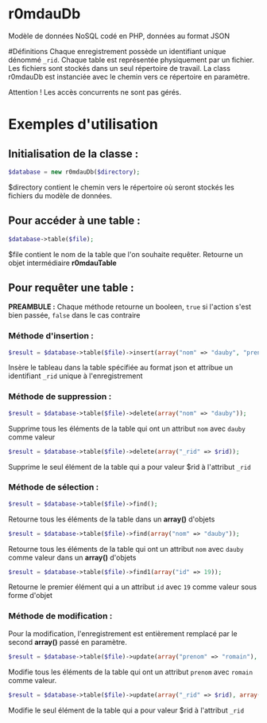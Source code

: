 r0mdauDb
========

Modèle de données NoSQL codé en PHP, données au format JSON

#Définitions
Chaque enregistrement possède un identifiant unique dénommé `_rid`.
Chaque table est représentée physiquement par un fichier.
Les fichiers sont stockés dans un seul répertoire de travail. La class r0mdauDb est instanciée avec le chemin vers ce répertoire en paramètre.

Attention ! Les accès concurrents ne sont pas gérés.


# Exemples d'utilisation

## Initialisation de la classe :
```php
$database = new r0mdauDb($directory);
```
$directory contient le chemin vers le répertoire où seront stockés les fichiers du modèle de données.

## Pour accéder à une table :
```php
$database->table($file);
```
$file contient le nom de la table que l'on souhaite requêter.
Retourne un objet intermédiaire **r0mdauTable**

## Pour requêter une table :

**PREAMBULE :**
Chaque méthode retourne un booleen, `true` si l'action s'est bien passée, `false` dans le cas contraire

### Méthode d'insertion :
```php
$result = $database->table($file)->insert(array("nom" => "dauby", "prenom" => "romain"));
```
Insère le tableau dans la table spécifiée au format json et attribue un identifiant `_rid` unique à l'enregistrement

### Méthode de suppression :
```php
$result = $database->table($file)->delete(array("nom" => "dauby"));
```
Supprime tous les éléments de la table qui ont un attribut `nom` avec `dauby` comme valeur

```php
$result = $database->table($file)->delete(array("_rid" => $rid));
```
Supprime le seul élément de la table qui a pour valeur $rid à l'attribut `_rid`

### Méthode de sélection :
```php
$result = $database->table($file)->find();
```
Retourne tous les éléments de la table dans un **array()** d'objets

```php
$result = $database->table($file)->find(array("nom" => "dauby"));
```
Retourne tous les éléments de la table qui ont un attribut `nom` avec `dauby` comme valeur dans un **array()** d'objets

```php
$result = $database->table($file)->find1(array("id" => 19));
```
Retourne le premier élément qui a un attribut `id` avec `19` comme valeur sous forme d'objet

### Méthode de modification :
Pour la modification, l'enregistrement est entièrement remplacé par le second **array()** passé en paramètre.

```php
$result = $database->table($file)->update(array("prenom" => "romain"), array("prenom" => "georges", "nom" => "lucas"));
```
Modifie tous les éléments de la table qui ont un attribut `prenom` avec `romain` comme valeur.

```php
$result = $database->table($file)->update(array("_rid" => $rid), array("prenom" => "georges", "nom" => "lucas"));
```
Modifie le seul élément de la table qui a pour valeur $rid à l'attribut `_rid`